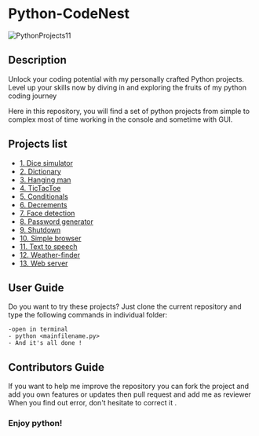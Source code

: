 # Python-CodeNest
![PythonProjects11](https://github.com/victorpreston/Python-CodeNest/assets/112781610/0b88d0ef-b200-45ad-be05-8ae33465e616)

## Description
 Unlock your coding potential with my personally crafted Python projects. Level up your skills now by diving in and exploring the fruits of my python coding journey 
 
 Here in this repository, you will find a set of python projects from simple to complex 
 most of time working in the console and sometime with GUI.
 
 ## Projects list
 
* [1. Dice simulator](./1-dice)
* [2. Dictionary](./2-dicitionary)
* [3. Hanging man](./3-hangingMan)
* [4. TicTacToe](./4-ticTactoe)
* [5. Conditionals](./5-conditional)
* [6. Decrements](./6-decrement)
* [7. Face detection](./7-face_detection)
* [8. Password generator](./8-password-generator)
* [9. Shutdown](./9-shutdown)
* [10. Simple browser](./10-simple_browser)
* [11. Text to speech](./11-text_to_speech)
* [12. Weather-finder](./12-weather-finder) 
* [13. Web server](./13-web_server)
 
 ## User Guide 
 
   Do you want to try these projects? Just clone the current repository and type the following commands in individual folder:
   
    -open in terminal
    - python <mainfilename.py>
    - And it's all done ! 
## Contributors Guide

  If you want to help me improve the repository you can fork the project and add you own features or updates then pull request and add me as reviewer
  When you find out error, don't hesitate to correct it .

  
  
### Enjoy python! 
